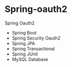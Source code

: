 # Spring-oauth2
Spring Oauth2
- Spring Boot
- Spring Security Oauth2
- Spring JPA
- Spring Transactional
- Spring JUnit
- MySQL Database
